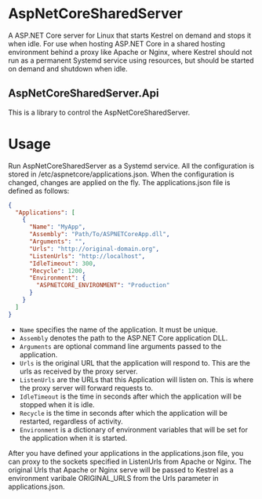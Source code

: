# AspNetCoreSharedServer
A ASP.NET Core server for Linux that starts Kestrel on demand and stops it when idle. For use when hosting
ASP.NET Core in a shared hosting environment behind a proxy like Apache or Nginx, where Kestrel should not 
run as a permanent Systemd service using resources, but should be started on demand and shutdown when idle. 

## AspNetCoreSharedServer.Api
This is a library to control the AspNetCoreSharedServer.

# Usage
Run AspNetCoreSharedServer as a Systemd service. All the configuration is stored in /etc/aspnetcore/applications.json.
When the configuration is changed, changes are applied on the fly. The applications.json file is defined as follows:
```json
{
  "Applications": [
    {
      "Name": "MyApp",
      "Assembly": "Path/To/ASPNETCoreApp.dll",
      "Arguments": "",
      "Urls": "http://original-domain.org",
      "ListenUrls": "http://localhost",
      "IdleTimeout": 300,
      "Recycle": 1200,
      "Environment": {
        "ASPNETCORE_ENVIRONMENT": "Production"
      }
    }
  ]
}
```
- `Name` specifies the name of the application. It must be unique.
- `Assembly` denotes the path to the ASP.NET Core application DLL.
- `Arguments` are optional command line arguments passed to the application.
- `Urls` is the original URL that the application will respond to. This are the urls as received by the proxy server.
- `ListenUrls` are the URLs that this Application will listen on. This is where the proxy server will forward requests to.
- `IdleTimeout` is the time in seconds after which the application will be stopped when it is idle.
- `Recycle` is the time in seconds after which the application will be restarted, regardless of activity.
- `Environment` is a dictionary of environment variables that will be set for the application when it is started.

After you have defined your applications in the applications.json file, you can proxy to the sockets specified in ListenUrls 
from Apache or Nginx. The original Urls that Apache or Nginx serve will be passed to Kestrel as a environment varibale
ORIGINAL_URLS from the Urls parameter in applications.json.